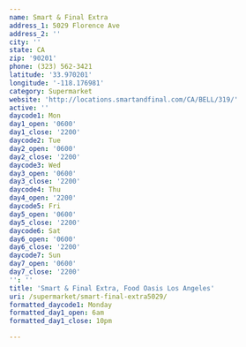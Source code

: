 ```yaml
---
name: Smart & Final Extra
address_1: 5029 Florence Ave
address_2: ''
city: ''
state: CA
zip: '90201'
phone: (323) 562-3421
latitude: '33.970201'
longitude: '-118.176981'
category: Supermarket
website: 'http://locations.smartandfinal.com/CA/BELL/319/'
active: ''
daycode1: Mon
day1_open: '0600'
day1_close: '2200'
daycode2: Tue
day2_open: '0600'
day2_close: '2200'
daycode3: Wed
day3_open: '0600'
day3_close: '2200'
daycode4: Thu
day4_open: '2200'
daycode5: Fri
day5_open: '0600'
day5_close: '2200'
daycode6: Sat
day6_open: '0600'
day6_close: '2200'
daycode7: Sun
day7_open: '0600'
day7_close: '2200'
'': ''
title: 'Smart & Final Extra, Food Oasis Los Angeles'
uri: /supermarket/smart-final-extra5029/
formatted_daycode1: Monday
formatted_day1_open: 6am
formatted_day1_close: 10pm

---
```

